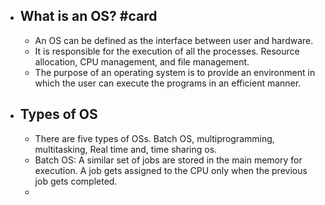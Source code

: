 - ## What is an OS? #card
	- An OS can be defined as the interface between user and hardware.
	- It is responsible for the execution of all the processes. Resource allocation, CPU management, and file management.
	- The purpose of an operating system is to provide an environment in which the user can execute the programs in an efficient manner.
- ## Types of OS
	- There are five types of OSs. Batch OS, multiprogramming, multitasking, Real time and, time sharing os.
	- Batch OS: A similar set of jobs are stored in the main memory for execution. A job gets assigned to the CPU only when the previous job gets completed.
	-